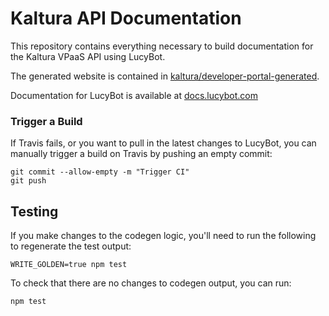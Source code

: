 # Kaltura API Documentation
This repository contains everything necessary to build
documentation for the Kaltura VPaaS API using LucyBot.

The generated website is contained in
[kaltura/developer-portal-generated](http://github.com/kaltura/developer-portal-generated).

Documentation for LucyBot is available at [docs.lucybot.com](http://docs.lucybot.com)

### Trigger a Build
If Travis fails, or you want to pull in the latest changes to LucyBot,
you can manually trigger a build on Travis by pushing an empty commit:

```
git commit --allow-empty -m "Trigger CI"
git push
```

## Testing
If you make changes to the codegen logic, you'll need to run the following
to regenerate the test output:

```
WRITE_GOLDEN=true npm test
```

To check that there are no changes to codegen output, you can run:
```
npm test
```
